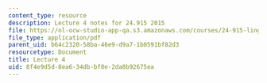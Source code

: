 ```yaml
---
content_type: resource
description: Lecture 4 notes for 24.915 2015
file: https://ol-ocw-studio-app-qa.s3.amazonaws.com/courses/24-915-linguistic-phonetics-fall-2015/8f4e9d5d8ea634dbbf0e2da8b92675ea_MIT24_915F15_lec4.pdf
file_type: application/pdf
parent_uid: b64c2320-58ba-46e9-d9a7-1b0591bf82d3
resourcetype: Document
title: Lecture 4
uid: 8f4e9d5d-8ea6-34db-bf0e-2da8b92675ea
---
```

